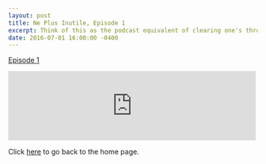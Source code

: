 ```yaml
---
layout: post
title: Ne Plus Inutile, Episode 1
excerpt: Think of this as the podcast equivalent of clearing one's throat.
date: 2016-07-01 16:00:00 -0400
---
```


[Episode 1](https://archive.org/details/npi-001)

<iframe src="https://archive.org/embed/npi-001" width="500" height="140" frameborder="0" webkitallowfullscreen="true" mozallowfullscreen="true" allowfullscreen></iframe>


Click [here](http://goltz20707.mmert.org/) to go back to the home page.

